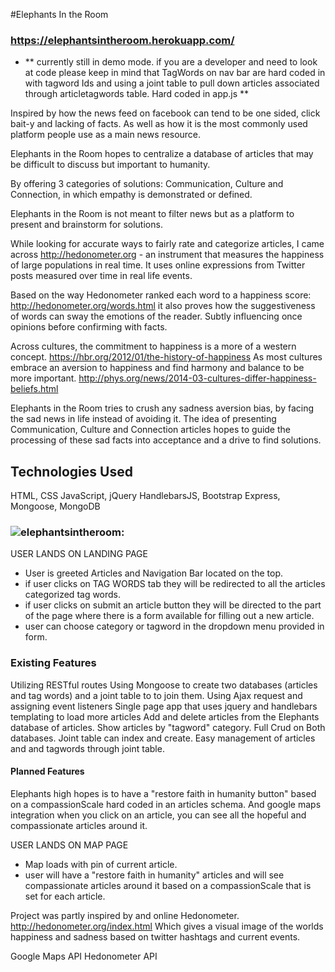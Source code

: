 
#Elephants In the Room
### https://elephantsintheroom.herokuapp.com/
* ** currently still in demo mode. if you are a developer and need to look at code please keep in mind that TagWords on nav bar are hard coded in with tagword Ids and using a joint table to pull down articles associated through articletagwords table. Hard coded in app.js **

Inspired by how the news feed on facebook can tend to be one sided, click bait-y and lacking of facts. As well as how it is the most commonly used platform people use as a main news resource.

Elephants in the Room hopes to centralize a database of articles that may be difficult to discuss but important to humanity.

By offering 3 categories of solutions: Communication, Culture and Connection, in which empathy is demonstrated or defined.

Elephants in the Room is not meant to filter news but as a platform to present and brainstorm for solutions.

While looking for accurate ways to fairly rate and categorize articles, I came across http://hedonometer.org - an instrument that measures the happiness of large populations in real time. It uses online expressions from Twitter posts measured over time in real life events.

Based on the way Hedonometer ranked each word to a happiness score: http://hedonometer.org/words.html it also proves how the suggestiveness of words can sway the emotions of the reader. Subtly influencing once opinions before confirming with facts.

Across cultures, the commitment to happiness is a more of a western concept. https://hbr.org/2012/01/the-history-of-happiness
As most cultures embrace an aversion to happiness and find harmony and balance to be more important.
http://phys.org/news/2014-03-cultures-differ-happiness-beliefs.html

Elephants in the Room tries to crush any sadness aversion bias, by facing the sad news in life instead of avoiding it. The idea of presenting Communication, Culture and Connection articles hopes to guide the processing of these sad facts into acceptance and a drive to find solutions.



## Technologies Used
HTML, CSS
JavaScript, jQuery
HandlebarsJS, Bootstrap
Express, Mongoose, MongoDB


### ![elephantsintheroom:](http://i.imgur.com/B2b6s8F.png "elephants")

USER LANDS ON LANDING PAGE
- User is greeted Articles and Navigation Bar located on the top.
- if user clicks on TAG WORDS tab they will be redirected to all the articles categorized tag words.
- if user clicks on submit an article button they will be directed to the part of the page where there is a form available for filling out a new article.
- user can choose category or tagword in the dropdown menu provided in form.


### Existing Features
Utilizing RESTful routes
Using Mongoose to create two databases (articles and tag words) and a joint table to to join them.
Using Ajax request and assigning event listeners
Single page app that uses jquery and handlebars templating to load more articles
Add and delete articles from the Elephants database of articles.
Show articles by "tagword" category.
Full Crud on Both databases. Joint table can index and create.
Easy management of articles and and tagwords through joint table.

#### Planned Features
Elephants high hopes is to have a "restore faith in humanity button" based on a compassionScale hard coded in an articles schema.
And google maps integration when you click on an article, you can see all the hopeful and compassionate articles around it.


USER LANDS ON MAP PAGE
- Map loads with pin of current article.
- user will have a "restore faith in humanity" articles and will see compassionate articles around it based on a compassionScale that is set for each article.




Project was partly inspired by and online Hedonometer.
http://hedonometer.org/index.html
Which gives a visual image of the worlds happiness and sadness based on twitter hashtags and current events.





Google Maps API
Hedonometer API
